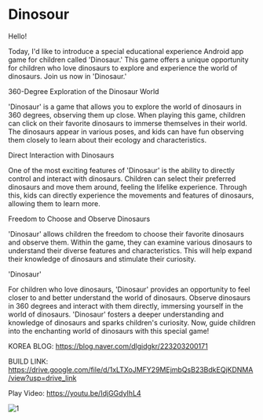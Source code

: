 # Dinosour

Hello!

Today, I'd like to introduce a special educational experience Android app game for children called 'Dinosaur.'
This game offers a unique opportunity for children who love dinosaurs to explore and experience the world of dinosaurs.
Join us now in 'Dinosaur.'


360-Degree Exploration of the Dinosaur World

'Dinosaur' is a game that allows you to explore the world of dinosaurs in 360 degrees, observing them up close.
When playing this game, children can click on their favorite dinosaurs to immerse themselves in their world.
The dinosaurs appear in various poses, and kids can have fun observing them closely to learn about their ecology and characteristics.


Direct Interaction with Dinosaurs

One of the most exciting features of 'Dinosaur' is the ability to directly control and interact with dinosaurs.
Children can select their preferred dinosaurs and move them around, feeling the lifelike experience.
Through this, kids can directly experience the movements and features of dinosaurs, allowing them to learn more.


Freedom to Choose and Observe Dinosaurs

'Dinosaur' allows children the freedom to choose their favorite dinosaurs and observe them.
Within the game, they can examine various dinosaurs to understand their diverse features and characteristics.
This will help expand their knowledge of dinosaurs and stimulate their curiosity.


'Dinosaur'

For children who love dinosaurs, 'Dinosaur' provides an opportunity to feel closer to and better understand the world of dinosaurs.
Observe dinosaurs in 360 degrees and interact with them directly, immersing yourself in the world of dinosaurs.
'Dinosaur' fosters a deeper understanding and knowledge of dinosaurs and sparks children's curiosity.
Now, guide children into the enchanting world of dinosaurs with this special game!


KOREA BLOG: https://blog.naver.com/dlgidgkr/223203200171

BUILD LINK: https://drive.google.com/file/d/1xLTXoJMFY29MEjmbQsB23BdkEQjKDNMA/view?usp=drive_link

Play Video: https://youtu.be/IdjGGdyIhL4

![1](https://github.com/FineAp/ZombieSurvival/assets/143973266/5dee000b-b75b-4c20-b84c-d27323a7199a)
